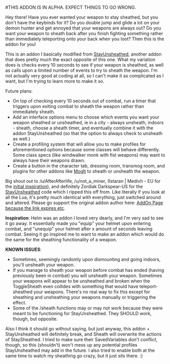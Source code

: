 #THIS ADDON IS IN ALPHA. EXPECT THINGS TO GO WRONG.

Hey there! Have you ever wanted your weapon to stay sheathed, but you don't have the keybinds for it? Do you double jump and glide a lot on your demon hunter and get annoyed that your weapons are always out? Do you want your weapon to sheath back after you finish fighting something rather than immediately teleporting onto your back when you loot? Then this is the addon for you!

This is an addon I basically modified from [StayUnsheathed](https://mods.curse.com/addons/wow/stay-sheathed), another addon that does pretty much the exact opposite of this one. What my variation does is checks every 10 seconds to see if your weapon is sheathed, as well as calls upon a limited number of events to try to sheath the weapon. I'm not actually very good at coding at all, so I can't make it as complicated as I want, but I'm trying to learn more to make it so.

Future plans:

* On top of checking every 10 seconds out of combat, run a timer that triggers upon exiting combat to sheath the weapon rather than immediately sheath.
* Add an interface options menu to choose which events you want your weapon sheathed or unsheathed, ie in a city - always unsheath, indoors - sheath, choose a sheath timer, and eventually combine it with the addon StayUnsheathed (so that the option to always check to unsheath as well.)
* Create a profiling system that will allow you to make profiles for aforementioned options because some classes will behave differently. Some class specs (like windwalker monk with fist weapons) may want to always have their weapons drawn.
* Create a button in the character tab, dressing room, transmog room, and plugins for other addons like [MogIt](https://mods.curse.com/addons/wow/mogit) to sheath or unsheath the weapon.

Big shout out to /u/AfterAfterlife, /u/not_a_miner, (Istaran | Medivh - EU for the [initial inspiration](https://mods.curse.com/addons/wow/helm)), and definitely Zordiak Darkspear-US for the [StayUnsheathed](https://mods.curse.com/addons/wow/stay-sheathed) code which I ripped this off from. Like literally if you look at all the Lua, it's pretty much identical with everything, just switched around and altered. Please go support the original addon author here: [AddOn Page because the link expires etc](https://mods.curse.com/addons/wow/stay-sheathed).

**Inspiration**: Helm was an addon I loved very dearly, and I'm very sad to see it go away. It essentially made you "equip" your helmet upon entering combat, and "unequip" your helmet after x amount of seconds leaving combat. Seeing it go inspired me to want to make an addon which would do the same for the sheathing functionality of a weapon.

**KNOWN ISSUES**:

* Sometimes, seemingly randomly upon dismounting and going indoors, you'll unsheath your weapon.
* If you manage to sheath your weapon before combat has ended (having previously been in combat) you will unsheath your weapon.
Sometimes your weapons will appear to be unsheathed and broken when the ToggleSheath even collides with something that would have teleport-sheathed your weapons. There's no real way to fix this except for sheathing and unsheathing your weapons manually or triggering the effect.
* Some of the /sheath functions may or may not work because they were meant to be functioning for StayUnsheathed. They SHOULD work, though, but opposite.

Also I think it should go without saying, but just anyway, this addon + StayUnsheathed will definitely break, and Sheath will overwrite the actions of StaySheathed. I tried to make sure their SavedVariables don't conflict, though, so this (shouldn't) won't mess up any potential profiles StayUnsheathed may add in the future. I also tried to enable both at the same time to watch my sheathing go crazy, but it just sits there. :)
